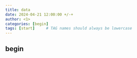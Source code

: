 ```yaml
---
title: data
date: 2024-04-21 12:00:00 +/-+
author: <1>
categories: [begin]
tags: [start]     # TAG names should always be lowercase
---
```


## begin